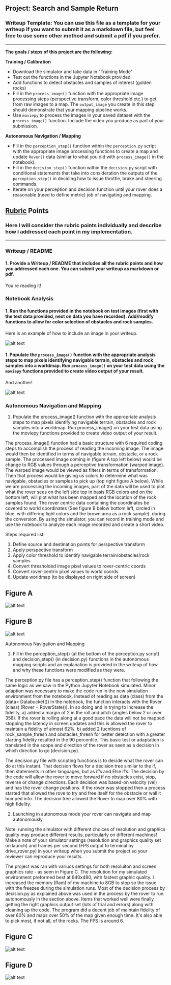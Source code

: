 ## Project: Search and Sample Return
### Writeup Template: You can use this file as a template for your writeup if you want to submit it as a markdown file, but feel free to use some other method and submit a pdf if you prefer.

---


**The goals / steps of this project are the following:**  

**Training / Calibration**  

* Download the simulator and take data in "Training Mode"
* Test out the functions in the Jupyter Notebook provided
* Add functions to detect obstacles and samples of interest (golden rocks)
* Fill in the `process_image()` function with the appropriate image processing steps (perspective transform, color threshold etc.) to get from raw images to a map.  The `output_image` you create in this step should demonstrate that your mapping pipeline works.
* Use `moviepy` to process the images in your saved dataset with the `process_image()` function.  Include the video you produce as part of your submission.

**Autonomous Navigation / Mapping**

* Fill in the `perception_step()` function within the `perception.py` script with the appropriate image processing functions to create a map and update `Rover()` data (similar to what you did with `process_image()` in the notebook). 
* Fill in the `decision_step()` function within the `decision.py` script with conditional statements that take into consideration the outputs of the `perception_step()` in deciding how to issue throttle, brake and steering commands. 
* Iterate on your perception and decision function until your rover does a reasonable (need to define metric) job of navigating and mapping.  

[//]: # (Image References)

[image1]: ./misc/rover_image.jpg
[image2]: ./calibration_images/example_grid1.jpg
[image3]: ./calibration_images/example_rock1.jpg
[image4]: ./misc/capturea.jpg
[image5]: ./misc/captureb.jpg
[image6]: ./misc/capturec.jpg
[image7]: ./misc/Final.jpg

## [Rubric](https://review.udacity.com/#!/rubrics/916/view) Points
### Here I will consider the rubric points individually and describe how I addressed each point in my implementation.  

---
### Writeup / README

#### 1. Provide a Writeup / README that includes all the rubric points and how you addressed each one.  You can submit your writeup as markdown or pdf.  

You're reading it!

### Notebook Analysis
#### 1. Run the functions provided in the notebook on test images (first with the test data provided, next on data you have recorded). Add/modify functions to allow for color selection of obstacles and rock samples.
Here is an example of how to include an image in your writeup.

![alt text][image1]

#### 1. Populate the `process_image()` function with the appropriate analysis steps to map pixels identifying navigable terrain, obstacles and rock samples into a worldmap.  Run `process_image()` on your test data using the `moviepy` functions provided to create video output of your result. 
And another! 

![alt text][image2]
### Autonomous Navigation and Mapping

1. Populate the process_image() function with the appropriate analysis steps to map pixels identifying navigable terrain, obstacles and rock samples into a worldmap. Run process_image() on your test data using the moviepy functions provided to create video output of your result.

The process_image() function had a basic structure with 6 required coding steps to accomplish the process of reading the incoming image. The image would then be identified in terms of navigable terrain, obstacle, or a rock sample. The processed image coming in (figure A top left below) would be change to RGB values through a perceptive transformation (warped image). The warped image would be viewed as filters in terms of transformation. Then that process would be giving us colors to determine what was navigable, obstacles or samples to pick up (top right figure A below). While we are processing the incoming images, part of the data will be used to plot what the rover sees on the left side top in basis RGB colors and on the bottom left, will plot what has been mapped and the location of the rock samples found.  The rover centric data containing the coordinates be covered to world coordinates (See figure B below bottom left, circled in blue, with differing light colors and the brown area as a rock sample). during the conversion.  By using the simulator, you can record in training mode and use the notebook to analyze each image recorded and create a short video.

Steps required list: 
1.	Define source and destination points for perspective transform
2.	Apply perspective transform
3.	Apply color threshold to identify navigable terrain/obstacles/rock samples
4.	Convert thresholded image pixel values to rover-centric coords
5.	Convert rover-centric pixel values to world coords
6.	Update worldmap (to be displayed on right side of screen)

##                                        Figure A

![alt text][image4] 

##                                        Figure B

![alt text][image5]

Autonomous Navigation and Mapping
1. Fill in the perception_step() (at the bottom of the perception.py script) and decision_step() (in decision.py) functions in the autonomous mapping scripts and an explanation is provided in the writeup of how and why these functions were modified as they were.

The perception.py file has a perception_step() function that following the same logic as we saw in the Python Jupyter Notebook simulated. Minor adaption was necessary to make the code run in the new simulation environment from the notebook. Instead of reading as data (class) from the (data= Databucket()) in the notebook, the function interacts with the Rover (class) (Rover = RoverState()). In so doing and in trying to increase the fidelity, a) added a margin of 2 in the roll and pitch (angles below 2 or over 358). If the rover is rolling along at a good pace the data will not be mapped stopping the latency in screen updates and this is allowed the rover to maintain a fidelity of almost 62%. b) added 2 fucntions of rock_sample_thresh and obstacles_thresh for better detection with a greater starting fidelity resulted in the 90 percentile. This basic test or adaptation is translated in the scope and direction of the rover as seen as a decision in which direction to go (decision.py). 

The decision.py file with scripting functions is to decide what the rover can do at this instant. That decision flows for a decision tree similar to the if, then statements in other languages, but as if’s and Else if’s.  The decision by the code will allow the rover to move forward if no obstacles exist, stop, reverse or change directions.  Each decision was based-on velocity (vel) and has the rover change positions. If the rover was stopped then a process started that allowed the rove to try and free itself for the obstacle or wall it bumped into. The decision tree allowed the Rover to map over 80% with high fidelity.

2. Launching in autonomous mode your rover can navigate and map autonomously.

Note: running the simulator with different choices of resolution and graphics quality may produce different results, particularly on different machines! Make a note of your simulator settings (resolution and graphics quality set on launch) and frames per second (FPS output to terminal by drive_rover.py) in your writeup when you submit the project so your reviewer can reproduce your results.

The project was ran with variuos settings for both resoluiton and screen graphics rate - as seen in Figure C. The resolution for my simulated environment preformed best at 640x480, with fastest graphic quality. I increased the memory (Ram) of my machine to 8GB to stop so the issue with the freezes during the simulation runs.  Most of the decision process by decision.py as explained above was used in the process by the rover to run autonomously in the section above. Items that worked well were finally getting the right graphics output set (lots of trial and errors) along with cleaning up the code. The program did a decent job of maintain fidelity of over 60% and maps over 50% of the map given enough time. It's also able to pick most, if not all, of the rocks. The FPS is around 6.

##                  Figure C
![alt text][image6]
##                  Figure D

![alt text][image7]

